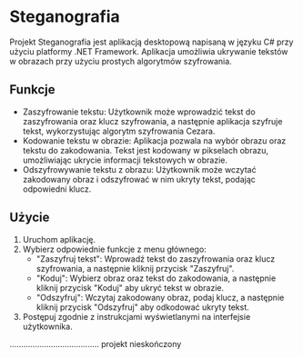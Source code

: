 # Steganografia

Projekt Steganografia jest aplikacją desktopową napisaną w języku C# przy użyciu platformy .NET Framework. Aplikacja umożliwia ukrywanie tekstów w obrazach przy użyciu prostych algorytmów szyfrowania.

## Funkcje

- Zaszyfrowanie tekstu: Użytkownik może wprowadzić tekst do zaszyfrowania oraz klucz szyfrowania, a następnie aplikacja szyfruje tekst, wykorzystując algorytm szyfrowania Cezara.
- Kodowanie tekstu w obrazie: Aplikacja pozwala na wybór obrazu oraz tekstu do zakodowania. Tekst jest kodowany w pikselach obrazu, umożliwiając ukrycie informacji tekstowych w obrazie.
- Odszyfrowywanie tekstu z obrazu: Użytkownik może wczytać zakodowany obraz i odszyfrować w nim ukryty tekst, podając odpowiedni klucz.

## Użycie

1. Uruchom aplikację.
2. Wybierz odpowiednie funkcje z menu głównego:
   - "Zaszyfruj tekst": Wprowadź tekst do zaszyfrowania oraz klucz szyfrowania, a następnie kliknij przycisk "Zaszyfruj".
   - "Koduj": Wybierz obraz oraz tekst do zakodowania, a następnie kliknij przycisk "Koduj" aby ukryć tekst w obrazie.
   - "Odszyfruj": Wczytaj zakodowany obraz, podaj klucz, a następnie kliknij przycisk "Odszyfruj" aby odkodować ukryty tekst.
3. Postępuj zgodnie z instrukcjami wyświetlanymi na interfejsie użytkownika.

.......................................
projekt nieskończony
